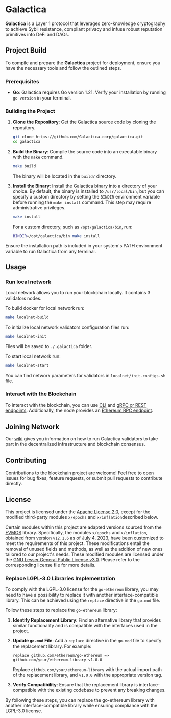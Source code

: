 # Galactica

**Galactica** is a Layer 1 protocol that leverages zero-knowledge cryptography to achieve Sybil resistance,
compliant privacy and infuse robust reputation primitives into DeFi and DAOs.

## Project Build

To compile and prepare the **Galactica** project for deployment, ensure you have the necessary tools and follow the outlined steps.

### Prerequisites

- **Go**: Galactica requires Go version 1.21. Verify your installation by running `go version` in your terminal.

### Building the Project

1. **Clone the Repository**: Get the Galactica source code by cloning the repository.

   ```sh
   git clone https://github.com/Galactica-corp/galactica.git
   cd galactica
   ```

2. **Build the Binary**: Compile the source code into an executable binary with the `make` command.

   ```sh
   make build
   ```

   The binary will be located in the `build/` directory.


3. **Install the Binary**: Install the Galactica binary into a directory of your choice. By default, the binary is installed to `/usr/local/bin`, but you can specify a custom directory by setting the `BINDIR` environment variable before running the `make install` command. This step may require administrative privileges.

   ```sh
   make install
   ```

   For a custom directory, such as `/opt/galactica/bin`, run:
   
   ```sh
   BINDIR=/opt/galactica/bin make install
   ```

Ensure the installation path is included in your system's PATH environment variable to run Galactica from any terminal.

## Usage

### Run local network

Local network allows you to run your blockchain locally. It contains 3 validators nodes.

To build docker for local network run:

```sh
make localnet-build
```

To initialize local network validators configuration files run:

```sh
make localnet-init
```

Files will be saved to `./.galactica` folder.

To start local network run:

```sh
make localnet-start
```

You can find network parameters for validators in `localnet/init-configs.sh` file.

### Interact with the Blockchain

To interact with the blockchain, you can use [CLI](https://docs.cosmos.network/v0.50/learn/advanced/cli)
and [gRPC or REST endpoints](https://docs.cosmos.network/v0.50/learn/advanced/grpc_rest). Additionally, the node
provides an [Ethereum RPC endpoint](https://ethereum.org/en/developers/docs/apis/json-rpc).

## Joining Network

Our [wiki](https://github.com/Galactica-corp/galactica/wiki) gives you information on how to run Galactica validators to
take part in the decentralized infrastructure and blockchain consensus.

## Contributing

Contributions to the blockchain project are welcome! Feel free to open issues for bug fixes, feature requests, or submit
pull requests to contribute directly.

## License

This project is licensed under the [Apache License 2.0](LICENSE), except for the modified third-party modules `x/epochs`
and `x/inflation`described below.

Certain modules within this project are adapted versions sourced from
the [EVMOS](https://github.com/evmos/evmos/tree/v12.1.6) library. Specifically, the modules `x/epochs`
and `x/inflation`, obtained from version `v12.1.6` as of July 4, 2023, have been customized to meet the requirements of
this project. These modifications entail the removal of unused fields and methods, as well as the addition of new ones
tailored to our project's needs. These modified modules are licensed under
the [GNU Lesser General Public License v3.0](COPYING.LESSER). Please refer to the corresponding license file for more
details.

### Replace LGPL-3.0 Libraries Implementation

To comply with the LGPL-3.0 license for the `go-ethereum` library, you may need to have a possibility to replace it with
another interface-compatible library. This can be achieved using the `replace` directive in the `go.mod` file.

Follow these steps to replace the `go-ethereum` library:

1. **Identify Replacement Library**: Find an alternative library that provides similar functionality and is compatible
   with the interfaces used in the project.

2. **Update `go.mod` File**: Add a `replace` directive in the `go.mod` file to specify the replacement library. For
   example:

   ```
   replace github.com/ethereum/go-ethereum => github.com/your/ethereum-library v1.0.0
   ```

   Replace `github.com/your/ethereum-library` with the actual import path of the replacement library, and `v1.0.0` with
   the appropriate version tag.

3. **Verify Compatibility**: Ensure that the replacement library is interface-compatible with the existing codebase to
   prevent any breaking changes.

By following these steps, you can replace the go-ethereum library with another interface-compatible library while
ensuring compliance with the LGPL-3.0 license.
